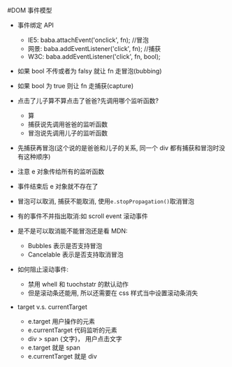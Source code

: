 #DOM 事件模型

- 事件绑定 API

  - IE5: baba.attachEvent('onclick', fn); //冒泡
  - 网景: baba.addEventListener('click', fn); //捕获
  - W3C: baba.addEventListener('click', fn, bool);

- 如果 bool 不传或者为 falsy 就让 fn 走冒泡(bubbing)
- 如果 bool 为 true 则让 fn 走捕获(capture)
- 点击了儿子算不算点击了爸爸?先调用哪个监听函数?

  - 算
  - 捕获说先调用爸爸的监听函数
  - 冒泡说先调用儿子的监听函数

- 先捕获再冒泡(这个说的是爸爸和儿子的关系, 同一个 div 都有捕获和冒泡时没有这种顺序)
- 注意 e 对象传给所有的监听函数
- 事件结束后 e 对象就不存在了
- 冒泡可以取消, 捕获不能取消, 使用`e.stopPropagation()`取消冒泡
- 有的事件不并指出取消:如 scroll event 滚动事件
- 是不是可以取消能不能冒泡还是看 MDN:
  - Bubbles 表示是否支持冒泡
  - Cancelable 表示是否支持取消冒泡
- 如何阻止滚动事件:

  - 禁用 whell 和 tuochstatr 的默认动作
  - 但是滚动条还能用, 所以还需要在 css 样式当中设置滚动条消失

- target v.s. currentTarget
  - e.target 用户操作的元素
  - e.currentTarget 代码监听的元素
  - div > span {文字}， 用户点击文字
  - e.target 就是 span
  - e.currentTarget 就是 div
